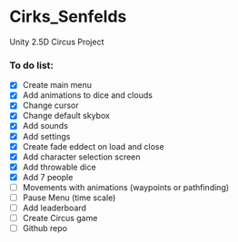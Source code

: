 # Cirks_Senfelds
Unity 2.5D Circus Project


### To do list:
- [x] Create main menu
- [x] Add animations to dice and clouds  
- [X] Change cursor
- [x] Change default skybox
- [x] Add sounds
- [x] Add settings
- [x] Create fade eddect on load and close
- [x] Add character selection screen
- [x] Add throwable dice
- [x] Add 7 people
- [ ] Movements with animations (waypoints or pathfinding)
- [ ] Pause Menu (time scale)
- [ ] Add leaderboard
- [ ] Create Circus game
- [ ] Github repo
